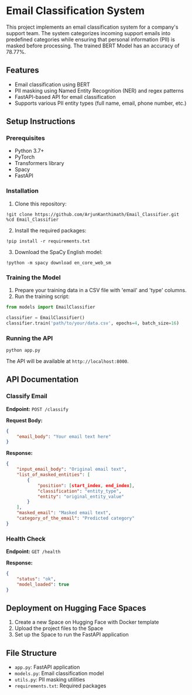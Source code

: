 # Email Classification System

This project implements an email classification system for a company's support team. The system categorizes incoming support emails into predefined categories while ensuring that personal information (PII) is masked before processing. The trained BERT Model has an accuracy of 78.77%.

## Features

- Email classification using BERT
- PII masking using Named Entity Recognition (NER) and regex patterns
- FastAPI-based API for email classification
- Supports various PII entity types (full name, email, phone number, etc.)

## Setup Instructions

### Prerequisites

- Python 3.7+
- PyTorch
- Transformers library
- Spacy
- FastAPI

### Installation

1. Clone this repository:
```
!git clone https://github.com/ArjunKanthimath/Email_Classifier.git
%cd Email_Classifier
```

2. Install the required packages:
```
!pip install -r requirements.txt
```

3. Download the SpaCy English model:
```
!python -m spacy download en_core_web_sm
```

### Training the Model

1. Prepare your training data in a CSV file with 'email' and 'type' columns.
2. Run the training script:
```python
from models import EmailClassifier

classifier = EmailClassifier()
classifier.train('path/to/your/data.csv', epochs=4, batch_size=16)
```

### Running the API

```
python app.py
```

The API will be available at `http://localhost:8000`.

## API Documentation

### Classify Email

**Endpoint:** `POST /classify`

**Request Body:**
```json
{
    "email_body": "Your email text here"
}
```

**Response:**
```json
{
    "input_email_body": "Original email text",
    "list_of_masked_entities": [
        {
            "position": [start_index, end_index],
            "classification": "entity_type",
            "entity": "original_entity_value"
        }
    ],
    "masked_email": "Masked email text",
    "category_of_the_email": "Predicted category"
}
```

### Health Check

**Endpoint:** `GET /health`

**Response:**
```json
{
    "status": "ok",
    "model_loaded": true
}
```

## Deployment on Hugging Face Spaces

1. Create a new Space on Hugging Face with Docker template
2. Upload the project files to the Space
3. Set up the Space to run the FastAPI application

## File Structure

- `app.py`: FastAPI application
- `models.py`: Email classification model
- `utils.py`: PII masking utilities
- `requirements.txt`: Required packages
